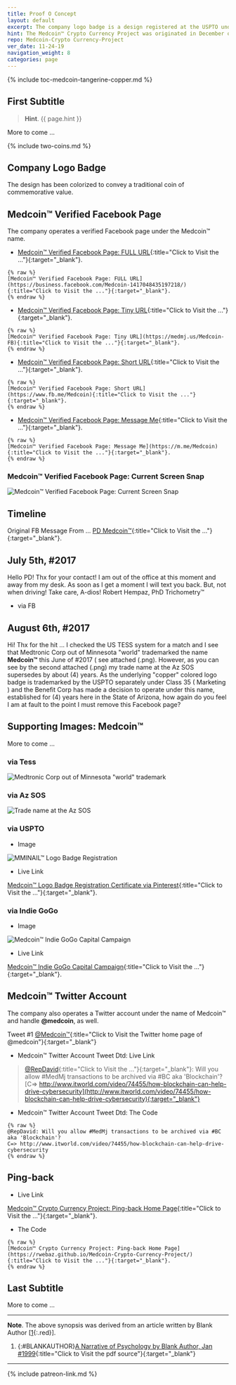 ```yaml
---
title: Proof O Concept
layout: default
excerpt: The company logo badge is a design registered at the USPTO under Class 35 Marketing for exclusive use within the United States ...
hint: The Medcoin™ Crypto Currency Project was originated in December of 2013 and integrated into the Medical Marijuana Initiative of North America - International Limited, an Arizona Benefit Corporation, as a wholly owned subsidiary.
repo: Medcoin-Crypto Currency-Project
ver_date: 11-24-19
navigation_weight: 8
categories: page
---
```

{% include toc-medcoin-tangerine-copper.md %}

## First Subtitle

> **Hint**. {{ page.hint }}

More to come ...

{% include two-coins.md %}

## Company Logo Badge

The design has been colorized to convey a traditional coin of commemorative value.

## Medcoin™ Verified Facebook Page

The company operates a verified Facebook page under the Medcoin™ name.

- [Medcoin™ Verified Facebook Page: FULL URL](https://business.facebook.com/Medcoin-1417048435197218/){:title="Click to Visit the ..."}{:target="_blank"}.

```liquid
{% raw %}
[Medcoin™ Verified Facebook Page: FULL URL](https://business.facebook.com/Medcoin-1417048435197218/){:title="Click to Visit the ..."}{:target="_blank"}.
{% endraw %}
```

- [Medcoin™ Verified Facebook Page: Tiny URL](https://medmj.us/Medcoin-FB){:title="Click to Visit the ..."}{:target="_blank"}.

```liquid
{% raw %}
[Medcoin™ Verified Facebook Page: Tiny URL](https://medmj.us/Medcoin-FB){:title="Click to Visit the ..."}{:target="_blank"}.
{% endraw %}
```

- [Medcoin™ Verified Facebook Page: Short URL](https://www.fb.me/Medcoin){:title="Click to Visit the ..."}{:target="_blank"}.

```liquid
{% raw %}
[Medcoin™ Verified Facebook Page: Short URL](https://www.fb.me/Medcoin){:title="Click to Visit the ..."}{:target="_blank"}.
{% endraw %}
```

- [Medcoin™ Verified Facebook Page: Message Me](https://m.me/Medcoin){:title="Click to Visit the ..."}{:target="_blank"}.

```liquid
{% raw %}
[Medcoin™ Verified Facebook Page: Message Me](https://m.me/Medcoin){:title="Click to Visit the ..."}{:target="_blank"}.
{% endraw %}
```

### Medcoin™ Verified Facebook Page: Current Screen Snap

![Medcoin™ Verified Facebook Page: Current Screen Snap](../assets/img/png/Medcoin-FB-Page-080617.png)

## Timeline

Original FB Message From ... [PD Medcoin™](https://www.facebook.com/pd.Medcoin){:title="Click to Visit the ..."}{:target="_blank"}.

## July 5th, #2017

Hello PD! Thx for your contact! I am out of the office at this moment and away from my desk. As soon as I get a moment I will text you back. But, not when driving! Take care, A-dios! Robert Hempaz, PhD Trichometry™

- via FB

## August 6th, #2017

Hi! Thx for the hit ... I checked the US TESS system for a match and I see that Medtronic Corp out of Minnesota "world" trademarked the name **Medcoin™** this June of #2017 ( see attached (.png). However, as you can see by the second attached (.png) my trade name at the Az SOS supersedes by about (4) years. As the underlying "copper" colored logo badge is trademarked by the USPTO separately under Class 35 ( Marketing ) and the Benefit Corp has made a decision to operate under this name, established for (4) years here in the State of Arizona, how again do you feel I am at fault to the point I must remove this Facebook page?

## Supporting Images: Medcoin™

More to come ...

### via Tess

![Medtronic Corp out of Minnesota "world" trademark](../assets/img/png/Tess-medtronic-medcoin-worldmark-060117.png)

### via Az SOS

![Trade name at the Az SOS](../assets/img/png/Az-SOS-trade-name-medcoin-121113.png)

### via USPTO

- Image

![MMINAIL™ Logo Badge Registration](../assets/img/png/uspto-mmi-4695251-logo-trademark-registration-030315-horizontal.png)

- Live Link

[Medcoin™ Logo Badge Registration Certificate via Pinterest](https://medmj.us/RegistrationCertificate){:title="Click to Visit the ..."}{:target="_blank"}.

### via Indie GoGo

- Image

![Medcoin™ Indie GoGo Capital Campaign](../assets/img/png/Medcoin-Indie-GoGo-background-fede93-gold-620-x-413-px.png)

- Live Link

[Medcoin™ Indie GoGo Capital Campaign](https://medmj.us/RegistrationCertificate){:title="Click to Visit the ..."}{:target="_blank"}.

## Medcoin™ Twitter Account

The company also operates a Twitter account under the name of Medcoin™ and handle **@medcoin**, as well.

Tweet #1 [@Medcoin™](https://www.twitter.com/Medcoin){:title="Click to Visit the Twitter home page of @medcoin"}{:target="_blank"}

- Medcoin™ Twitter Account Tweet Dtd: Live Link

> [@RepDavid](https://www.twitter.com/RepDavid){:title="Click to Visit the ..."}{:target="_blank"}: Will you allow #MedMj transactions to be archived via #BC aka 'Blockchain'?
> [C=> http://www.itworld.com/video/74455/how-blockchain-can-help-drive-cybersecurity](http://www.itworld.com/video/74455/how-blockchain-can-help-drive-cybersecurity){:target="_blank"}

- Medcoin™ Twitter Account Tweet Dtd: The Code

```liquid
{% raw %}
@RepDavid: Will you allow #MedMj transactions to be archived via #BC aka 'Blockchain'?
C=> http://www.itworld.com/video/74455/how-blockchain-can-help-drive-cybersecurity
{% endraw %}
```

## Ping-back

- Live Link

[Medcoin™ Crypto Currency Project: Ping-back Home Page](https://rwebaz.github.io/Medcoin-Crypto-Currency-Project/){:title="Click to Visit the ..."}{:target="_blank"}.

- The Code

```liquid
{% raw %}
[Medcoin™ Crypto Currency Project: Ping-back Home Page](https://rwebaz.github.io/Medcoin-Crypto-Currency-Project/){:title="Click to Visit the ..."}{:target="_blank"}.
{% endraw %}
```

## Last Subtitle

More to come ...

***

**Note**. The above synopsis was derived from an article written by Blank Author [[1](#BLANKAUTHOR){:.red}].

1. {:#BLANKAUTHOR}[A Narrative of Psychology by Blank Author, Jan #1999](http://cowles.yale.edu/sites/default/files/files/pub/d20/d2069.pdf){:title="Click to Visit the pdf source"}{:target="_blank"}

***

{% include patreon-link.md %}
